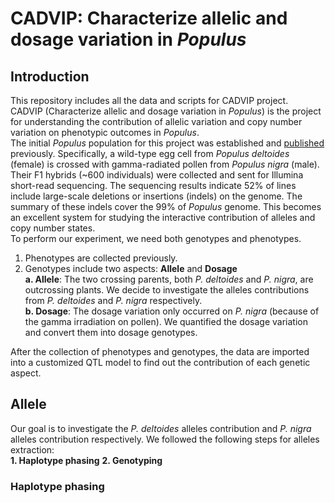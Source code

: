 # CADVIP: Characterize allelic and dosage variation in _Populus_ #

## Introduction ##
This repository includes all the data and scripts for CADVIP project.  
CADVIP (Characterize allelic and dosage variation in _Populus_) is the project for understanding the contribution of allelic variation and copy number variation on phenotypic outcomes in _Populus_.  
The initial _Populus_ population for this project was established and [published](https://pubmed.ncbi.nlm.nih.gov/26320226/) previously. Specifically, a wild-type egg cell from _Populus deltoides_ (female) is crossed with gamma-radiated pollen from _Populus nigra_ (male). Their F1 hybrids (~600 individuals) were collected and sent for Illumina short-read sequencing. The sequencing results indicate 52% of lines include large-scale deletions or insertions (indels) on the genome. The summary of these indels cover the 99% of _Populus_ genome. This becomes an excellent system for studying the interactive contribution of alleles and copy number states.  
To perform our experiment, we need both genotypes and phenotypes.
1. Phenotypes are collected previously.  
2. Genotypes include two aspects: **Allele** and **Dosage**  
  **a. Allele**: The two crossing parents, both _P. deltoides_ and _P. nigra_, are outcrossing plants. We decide to investigate the alleles contributions from _P. deltoides_ and _P. nigra_ respectively.  
  **b. Dosage**: The dosage variation only occurred on _P. nigra_ (because of the gamma irradiation on pollen). We quantified the dosage variation and convert them into dosage genotypes.

After the collection of phenotypes and genotypes, the data are imported into a customized QTL model to find out the contribution of each genetic aspect.  

## Allele ##
Our goal is to investigate the _P. deltoides_ alleles contribution and _P. nigra_ alleles contribution respectively. We followed the following steps for alleles extraction:  
**1. Haplotype phasing**
**2. Genotyping**

### Haplotype phasing ###
